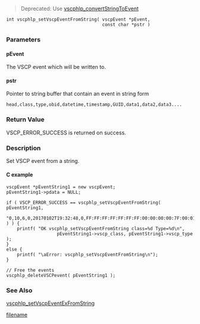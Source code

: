 
> Deprecated: Use [vscphlp_convertStringToEvent](vscphlp_convertstringtoevent.md)



```clike
int vscphlp_setVscpEventFromString( vscpEvent *pEvent, 
                                    const char *pstr )
```

### Parameters

#### pEvent
The VSCP event which will be written to.

#### pstr
Pointer to string buffer that contain an event in string form

    head,class,type,obid,datetime,timestamp,GUID,data1,data2,data3....

### Return Value
VSCP_ERROR_SUCCESS is returned on success. 

### Description
Set VSCP event from a string.

#### C example

```clike
vscpEvent *pEventString1 = new vscpEvent;
pEventString1->pdata = NULL;
 
if ( VSCP_ERROR_SUCCESS == vscphlp_setVscpEventFromString( pEventString1,                
       "0,10,6,0,20170102T19:32:48,0,FF:FF:FF:FF:FF:FF:FF:00:00:00:00:7F:00:01:01:FD,0x8A,0x00,0x1E" ) ) {
    printf( "OK vscphlp_setVscpEventFromString class=%d Type=%d\n", 
                   pEventString1->vscp_class, pEventString1->vscp_type );
}
else {
    printf( "\aError: vscphlp_setVscpEventFromString\n");
}
 
// Free the events
vscphlp_deleteVSCPevent( pEventString1 );
```
### See Also
[vscphlp_setVscpEventExFromString](vscphlp_setvscpeventexfromstring.md)



[filename](./bottom_copyright.md ':include')